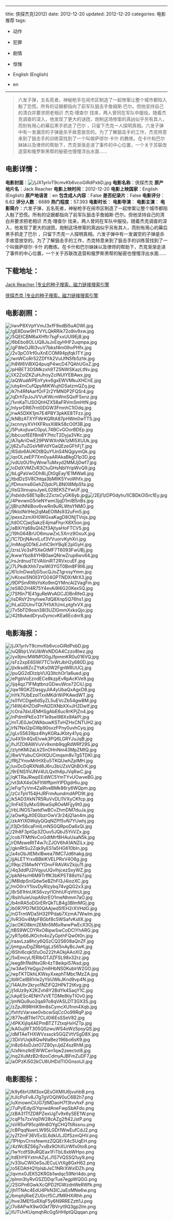 
---
title: 侠探杰克(2012)
date: 2012-12-20
updated: 2012-12-20
categories: 电影推荐
tags:
- 动作
- 犯罪
- 剧情
- 惊悚

- English (English)
- en
---


> 六发子弹，五名死者，神秘枪手在闹市区制造了一起惨案让整个城市都陷入魁了恐慌。所有的证据都指向了前军队狙击手詹姆斯·巴尔。但他坚持自己的清白并要求把老相识 杰克·理查尔 找来，两人曾同在军队中服役。随着杰克调查的深入，他发现了更大的谜团，炮制这场惨案的真凶似乎另有其人，而别有用心的幕后黑手抓走了巴尔 ，只留下杰克一人探明真相。六发子弹中有一发漏空的子弹是杀手故意放空的。为了了解狙击手的工作，杰克特意来到了狙击手的训练营找到了一个叫做萨缪尔·卡什 的教练。在卡什和巴尔妹妹以及律师的帮助下，杰克渐渐走进了事件的中心位置，一个关于苏联改造营和俄罗斯黑帮的秘密也慢慢浮出水面……

## **电影详情**：

**电影封面**：<img src="https://image.tmdb.org/t/p/w200/jJX1yrIvT9cmvKb6vcoGiRdPxbD.jpg" alt="/jJX1yrIvT9cmvKb6vcoGiRdPxbD.jpg" title="/jJX1yrIvT9cmvKb6vcoGiRdPxbD.jpg">
**电影名称**：侠探杰克
**原产地片名**：Jack Reacher
**电影上映时间**：2012-12-20
**电影上映国家**：English (English)
**原产地语言**：en
**包含成人内容**：False
**是否纪录片**：False
**电影评分**：6.62
**评分人数**：6689
**热门程度**：57.393
**电影时长**：
**电影导演**：
**电影主演**：
**电影简介**：六发子弹，五名死者，神秘枪手在闹市区制造了一起惨案让整个城市都陷入魁了恐慌。所有的证据都指向了前军队狙击手詹姆斯·巴尔。但他坚持自己的清白并要求把老相识 杰克·理查尔 找来，两人曾同在军队中服役。随着杰克调查的深入，他发现了更大的谜团，炮制这场惨案的真凶似乎另有其人，而别有用心的幕后黑手抓走了巴尔 ，只留下杰克一人探明真相。六发子弹中有一发漏空的子弹是杀手故意放空的。为了了解狙击手的工作，杰克特意来到了狙击手的训练营找到了一个叫做萨缪尔·卡什 的教练。在卡什和巴尔妹妹以及律师的帮助下，杰克渐渐走进了事件的中心位置，一个关于苏联改造营和俄罗斯黑帮的秘密也慢慢浮出水面……

## **下载地址**：
[Jack Reacher |专业的种子搜索、磁力链接搜索引擎](https://movie.amd794.com:2083/?search=Jack%20Reacher&ordering=&mode=match_phrase&page_size=10&page=1)

[侠探杰克 |专业的种子搜索、磁力链接搜索引擎](https://movie.amd794.com:2083/?search=%E4%BE%A0%E6%8E%A2%E6%9D%B0%E5%85%8B&ordering=&mode=match_phrase&page_size=10&page=1)
 

## **电影剧照**：
<img src="https://image.tmdb.org/t/p/original/iwvP8XVpYVmJ3xfF9xdBi5uAOWl.jpg" alt="/iwvP8XVpYVmJ3xfF9xdBi5uAOWl.jpg" title="/iwvP8XVpYVmJ3xfF9xdBi5uAOWl.jpg"><img src="https://image.tmdb.org/t/p/original/gE8Dow9HTVYLQkRRik72o9iv9xw.jpg" alt="/gE8Dow9HTVYLQkRRik72o9iv9xw.jpg" title="/gE8Dow9HTVYLQkRRik72o9iv9xw.jpg"><img src="https://image.tmdb.org/t/p/original/5QEtCBM6aXHftr7sgFxxUUl9Ej8.jpg" alt="/5QEtCBM6aXHftr7sgFxxUUl9Ej8.jpg" title="/5QEtCBM6aXHftr7sgFxxUUl9Ej8.jpg"><img src="https://image.tmdb.org/t/p/original/6bEbo8OLUQ8JsJxEqyHHF2uqmpa.jpg" alt="/6bEbo8OLUQ8JsJxEqyHHF2uqmpa.jpg" title="/6bEbo8OLUQ8JsJxEqyHHF2uqmpa.jpg"><img src="https://image.tmdb.org/t/p/original/gFWeOJRI3vuV7bksf4m0IhvPHfx.jpg" alt="/gFWeOJRI3vuV7bksf4m0IhvPHfx.jpg" title="/gFWeOJRI3vuV7bksf4m0IhvPHfx.jpg"><img src="https://image.tmdb.org/t/p/original/2v3pC01rf0uXnECOM94pjfqk1TY.jpg" alt="/2v3pC01rf0uXnECOM94pjfqk1TY.jpg" title="/2v3pC01rf0uXnECOM94pjfqk1TY.jpg"><img src="https://image.tmdb.org/t/p/original/wnWCoRr52ZDfYA2VuUfN5fb5zhk.jpg" alt="/wnWCoRr52ZDfYA2VuUfN5fb5zhk.jpg" title="/wnWCoRr52ZDfYA2VuUfN5fb5zhk.jpg"><img src="https://image.tmdb.org/t/p/original/h8W6ViBXQ4puqP4wcD47QAhUGxZ.jpg" alt="/h8W6ViBXQ4puqP4wcD47QAhUGxZ.jpg" title="/h8W6ViBXQ4puqP4wcD47QAhUGxZ.jpg"><img src="https://image.tmdb.org/t/p/original/pHBET3OSMkzxh9TZ5NWSKazLtNv.jpg" alt="/pHBET3OSMkzxh9TZ5NWSKazLtNv.jpg" title="/pHBET3OSMkzxh9TZ5NWSKazLtNv.jpg"><img src="https://image.tmdb.org/t/p/original/iX2ZolZKZuHJhoyZclNUlYEBAwx.jpg" alt="/iX2ZolZKZuHJhoyZclNUlYEBAwx.jpg" title="/iX2ZolZKZuHJhoyZclNUlYEBAwx.jpg"><img src="https://image.tmdb.org/t/p/original/aQWuaWPEnYykv6gxEWVMkuXHCnE.jpg" alt="/aQWuaWPEnYykv6gxEWVMkuXHCnE.jpg" title="/aQWuaWPEnYykv6gxEWVMkuXHCnE.jpg"><img src="https://image.tmdb.org/t/p/original/utq4mCufQpyMiKWujhDSatzmQZq.jpg" alt="/utq4mCufQpyMiKWujhDSatzmQZq.jpg" title="/utq4mCufQpyMiKWujhDSatzmQZq.jpg"><img src="https://image.tmdb.org/t/p/original/k7h4RNAarfOrF2r2YMN0P2FQSr4.jpg" alt="/k7h4RNAarfOrF2r2YMN0P2FQSr4.jpg" title="/k7h4RNAarfOrF2r2YMN0P2FQSr4.jpg"><img src="https://image.tmdb.org/t/p/original/qDrhTpJoJVVuKWcmWmSQxlFSxnz.jpg" alt="/qDrhTpJoJVVuKWcmWmSQxlFSxnz.jpg" title="/qDrhTpJoJVVuKWcmWmSQxlFSxnz.jpg"><img src="https://image.tmdb.org/t/p/original/1vnKaTIJSOQhHZX58aFRVmSmHtN.jpg" alt="/1vnKaTIJSOQhHZX58aFRVmSmHtN.jpg" title="/1vnKaTIJSOQhHZX58aFRVmSmHtN.jpg"><img src="https://image.tmdb.org/t/p/original/nlysrDR67rnt0DGW3FmnhC1lOdq.jpg" alt="/nlysrDR67rnt0DGW3FmnhC1lOdq.jpg" title="/nlysrDR67rnt0DGW3FmnhC1lOdq.jpg"><img src="https://image.tmdb.org/t/p/original/rwA5DXK1jm7E4PBY3pkKE8TFzz.jpg" alt="/rwA5DXK1jm7E4PBY3pkKE8TFzz.jpg" title="/rwA5DXK1jm7E4PBY3pkKE8TFzz.jpg"><img src="https://image.tmdb.org/t/p/original/kNBzATXYFWrKQRtA87pHWm0wTTS.jpg" alt="/kNBzATXYFWrKQRtA87pHWm0wTTS.jpg" title="/kNBzATXYFWrKQRtA87pHWm0wTTS.jpg"><img src="https://image.tmdb.org/t/p/original/xcnnyyXVHXFRsxXI8lk58cO0f3B.jpg" alt="/xcnnyyXVHXFRsxXI8lk58cO0f3B.jpg" title="/xcnnyyXVHXFRsxXI8lk58cO0f3B.jpg"><img src="https://image.tmdb.org/t/p/original/5PukxjIuwC0pyL74BCvGOorBDEp.jpg" alt="/5PukxjIuwC0pyL74BCvGOorBDEp.jpg" title="/5PukxjIuwC0pyL74BCvGOorBDEp.jpg"><img src="https://image.tmdb.org/t/p/original/bbcuofEEf8m8Y7htcT2Dyja3VKc.jpg" alt="/bbcuofEEf8m8Y7htcT2Dyja3VKc.jpg" title="/bbcuofEEf8m8Y7htcT2Dyja3VKc.jpg"><img src="https://image.tmdb.org/t/p/original/A7qAriOwE29PWWXnNk1zMI5XUUk.jpg" alt="/A7qAriOwE29PWWXnNk1zMI5XUUk.jpg" title="/A7qAriOwE29PWWXnNk1zMI5XUUk.jpg"><img src="https://image.tmdb.org/t/p/original/j6ZuTuZGsVMIVdYGaQEzeGFhFjT.jpg" alt="/j6ZuTuZGsVMIVdYGaQEzeGFhFjT.jpg" title="/j6ZuTuZGsVMIVdYGaQEzeGFhFjT.jpg"><img src="https://image.tmdb.org/t/p/original/6Sdo6AUKOtBQuYfJnS4NQgiymQk.jpg" alt="/6Sdo6AUKOtBQuYfJnS4NQgiymQk.jpg" title="/6Sdo6AUKOtBQuYfJnS4NQgiymQk.jpg"><img src="https://image.tmdb.org/t/p/original/qoOLzeEP7Xm0yaARAkaBkgD1p3D.jpg" alt="/qoOLzeEP7Xm0yaARAkaBkgD1p3D.jpg" title="/qoOLzeEP7Xm0yaARAkaBkgD1p3D.jpg"><img src="https://image.tmdb.org/t/p/original/vdUz0U1hyWnwTuMxyd2MMJj0wf7.jpg" alt="/vdUz0U1hyWnwTuMxyd2MMJj0wf7.jpg" title="/vdUz0U1hyWnwTuMxyd2MMJj0wf7.jpg"><img src="https://image.tmdb.org/t/p/original/oDdXVMZvR3CtuGHsNblYripWvQ9.jpg" alt="/oDdXVMZvR3CtuGHsNblYripWvQ9.jpg" title="/oDdXVMZvR3CtuGHsNblYripWvQ9.jpg"><img src="https://image.tmdb.org/t/p/original/bLgPaVwODh8LjDt0gEay1E1MWa6.jpg" alt="/bLgPaVwODh8LjDt0gEay1E1MWa6.jpg" title="/bLgPaVwODh8LjDt0gEay1E1MWa6.jpg"><img src="https://image.tmdb.org/t/p/original/tbdDzSV8Chtqa3bMllK5YvoWhfx.jpg" alt="/tbdDzSV8Chtqa3bMllK5YvoWhfx.jpg" title="/tbdDzSV8Chtqa3bMllK5YvoWhfx.jpg"><img src="https://image.tmdb.org/t/p/original/fDmxms6GehZ0jdcPLBN0l8MpSfa.jpg" alt="/fDmxms6GehZ0jdcPLBN0l8MpSfa.jpg" title="/fDmxms6GehZ0jdcPLBN0l8MpSfa.jpg"><img src="https://image.tmdb.org/t/p/original/iIsQ3iroupuJyeiL028EK5ZYwUF.jpg" alt="/iIsQ3iroupuJyeiL028EK5ZYwUF.jpg" title="/iIsQ3iroupuJyeiL028EK5ZYwUF.jpg"><img src="https://image.tmdb.org/t/p/original/hdxldvS8E1qiBc2ZictxCyGK6yb.jpg" alt="/hdxldvS8E1qiBc2ZictxCyGK6yb.jpg" title="/hdxldvS8E1qiBc2ZictxCyGK6yb.jpg"><img src="https://image.tmdb.org/t/p/original/2EjI1zDP0dyhu1ICBDkOI5rc1Ey.jpg" alt="/2EjI1zDP0dyhu1ICBDkOI5rc1Ey.jpg" title="/2EjI1zDP0dyhu1ICBDkOI5rc1Ey.jpg"><img src="https://image.tmdb.org/t/p/original/4PevwnG5rIeNYwm3jqD1mIB5nBs.jpg" alt="/4PevwnG5rIeNYwm3jqD1mIB5nBs.jpg" title="/4PevwnG5rIeNYwm3jqD1mIB5nBs.jpg"><img src="https://image.tmdb.org/t/p/original/jBhziNNiBov6vwRn9uRLWtsYNMO.jpg" alt="/jBhziNNiBov6vwRn9uRLWtsYNMO.jpg" title="/jBhziNNiBov6vwRn9uRLWtsYNMO.jpg"><img src="https://image.tmdb.org/t/p/original/9kloINrlHej2qMaEOlMs932uFm5.jpg" alt="/9kloINrlHej2qMaEOlMs932uFm5.jpg" title="/9kloINrlHej2qMaEOlMs932uFm5.jpg"><img src="https://image.tmdb.org/t/p/original/pexs2zmXH0WGxaKagD8ONjTVojs.jpg" alt="/pexs2zmXH0WGxaKagD8ONjTVojs.jpg" title="/pexs2zmXH0WGxaKagD8ONjTVojs.jpg"><img src="https://image.tmdb.org/t/p/original/tdOCCjwj5akzE4jmaFhyrX8X5on.jpg" alt="/tdOCCjwj5akzE4jmaFhyrX8X5on.jpg" title="/tdOCCjwj5akzE4jmaFhyrX8X5on.jpg"><img src="https://image.tmdb.org/t/p/original/aBXiYq68sQI4Zf3AjtyaHoFTCV5.jpg" alt="/aBXiYq68sQI4Zf3AjtyaHoFTCV5.jpg" title="/aBXiYq68sQI4Zf3AjtyaHoFTCV5.jpg"><img src="https://image.tmdb.org/t/p/original/19hG64BrUO6muwZxL5Xrrz9OxuX.jpg" alt="/19hG64BrUO6muwZxL5Xrrz9OxuX.jpg" title="/19hG64BrUO6muwZxL5Xrrz9OxuX.jpg"><img src="https://image.tmdb.org/t/p/original/1C7DrjNAvxILuf3VVuorvKyhXri.jpg" alt="/1C7DrjNAvxILuf3VVuorvKyhXri.jpg" title="/1C7DrjNAvxILuf3VVuorvKyhXri.jpg"><img src="https://image.tmdb.org/t/p/original/mMog0D1kEJnfiC9nYBqlE2plGyH.jpg" alt="/mMog0D1kEJnfiC9nYBqlE2plGyH.jpg" title="/mMog0D1kEJnfiC9nYBqlE2plGyH.jpg"><img src="https://image.tmdb.org/t/p/original/zrsLVo3sP5XeGtMF7T6093FwUBj.jpg" alt="/zrsLVo3sP5XeGtMF7T6093FwUBj.jpg" title="/zrsLVo3sP5XeGtMF7T6093FwUBj.jpg"><img src="https://image.tmdb.org/t/p/original/kwwYbz84YHB0aeQNrwZrup6wv64.jpg" alt="/kwwYbz84YHB0aeQNrwZrup6wv64.jpg" title="/kwwYbz84YHB0aeQNrwZrup6wv64.jpg"><img src="https://image.tmdb.org/t/p/original/rsJrdnudTEVAliiniRT2RVxcuEF.jpg" alt="/rsJrdnudTEVAliiniRT2RVxcuEF.jpg" title="/rsJrdnudTEVAliiniRT2RVxcuEF.jpg"><img src="https://image.tmdb.org/t/p/original/7LPkdkXhh7zwWI3YGT0Bm8F9lI6.jpg" alt="/7LPkdkXhh7zwWI3YGT0Bm8F9lI6.jpg" title="/7LPkdkXhh7zwWI3YGT0Bm8F9lI6.jpg"><img src="https://image.tmdb.org/t/p/original/61cInDwa5jG5ucQJoZ1grxsyYmm.jpg" alt="/61cInDwa5jG5ucQJoZ1grxsyYmm.jpg" title="/61cInDwa5jG5ucQJoZ1grxsyYmm.jpg"><img src="https://image.tmdb.org/t/p/original/vKcexi5N0ll3YG04GPTNDXrMrX3.jpg" alt="/vKcexi5N0ll3YG04GPTNDXrMrX3.jpg" title="/vKcexi5N0ll3YG04GPTNDXrMrX3.jpg"><img src="https://image.tmdb.org/t/p/original/9DPSmRWsYsKo9mQYMncAl2VagFm.jpg" alt="/9DPSmRWsYsKo9mQYMncAl2VagFm.jpg" title="/9DPSmRWsYsKo9mQYMncAl2VagFm.jpg"><img src="https://image.tmdb.org/t/p/original/eS8D2H4R75Y4evAi9l6G20Kex5Q.jpg" alt="/eS8D2H4R75Y4evAi9l6G20Kex5Q.jpg" title="/eS8D2H4R75Y4evAi9l6G20Kex5Q.jpg"><img src="https://image.tmdb.org/t/p/original/7Sf6n71E41guReWvAGCJDBnRfeG.jpg" alt="/7Sf6n71E41guReWvAGCJDBnRfeG.jpg" title="/7Sf6n71E41guReWvAGCJDBnRfeG.jpg"><img src="https://image.tmdb.org/t/p/original/isDRsY2tnyhwe7dQ8Xnp5Q76hs1.jpg" alt="/isDRsY2tnyhwe7dQ8Xnp5Q76hs1.jpg" title="/isDRsY2tnyhwe7dQ8Xnp5Q76hs1.jpg"><img src="https://image.tmdb.org/t/p/original/hLaGDUnvTQt7H1iA1UmLptgfxVX.jpg" alt="/hLaGDUnvTQt7H1iA1UmLptgfxVX.jpg" title="/hLaGDUnvTQt7H1iA1UmLptgfxVX.jpg"><img src="https://image.tmdb.org/t/p/original/7v5bTD9osn38I3UZlGmmXxksQjo.jpg" alt="/7v5bTD9osn38I3UZlGmmXxksQjo.jpg" title="/7v5bTD9osn38I3UZlGmmXxksQjo.jpg"><img src="https://image.tmdb.org/t/p/original/42t8ukedDryu0ymcvKEa6Ecdnr8.jpg" alt="/42t8ukedDryu0ymcvKEa6Ecdnr8.jpg" title="/42t8ukedDryu0ymcvKEa6Ecdnr8.jpg">

## **电影海报**：
<img src="https://image.tmdb.org/t/p/original/jJX1yrIvT9cmvKb6vcoGiRdPxbD.jpg" alt="/jJX1yrIvT9cmvKb6vcoGiRdPxbD.jpg" title="/jJX1yrIvT9cmvKb6vcoGiRdPxbD.jpg"><img src="https://image.tmdb.org/t/p/original/uQBbjrLVsUibWxNDGA4Czzo8lwz.jpg" alt="/uQBbjrLVsUibWxNDGA4Czzo8lwz.jpg" title="/uQBbjrLVsUibWxNDGA4Czzo8lwz.jpg"><img src="https://image.tmdb.org/t/p/original/yx9jmcMWMfO0gJfpmmKR0u016VQ.jpg" alt="/yx9jmcMWMfO0gJfpmmKR0u016VQ.jpg" title="/yx9jmcMWMfO0gJfpmmKR0u016VQ.jpg"><img src="https://image.tmdb.org/t/p/original/sFz2xpE6SWl7TC1xWtJbH2y680D.jpg" alt="/sFz2xpE6SWl7TC1xWtJbH2y680D.jpg" title="/sFz2xpE6SWl7TC1xWtJbH2y680D.jpg"><img src="https://image.tmdb.org/t/p/original/jlxIksd6ZcZYsKs0W2FgnWRUUCj.jpg" alt="/jlxIksd6ZcZYsKs0W2FgnWRUUCj.jpg" title="/jlxIksd6ZcZYsKs0W2FgnWRUUCj.jpg"><img src="https://image.tmdb.org/t/p/original/puQG2dDlzlpVUQ3ltchOr1a6ued.jpg" alt="/puQG2dDlzlpVUQ3ltchOr1a6ued.jpg" title="/puQG2dDlzlpVUQ3ltchOr1a6ued.jpg"><img src="https://image.tmdb.org/t/p/original/ePgbVoEzndECe8kzpEvRpAcKVe9.jpg" alt="/ePgbVoEzndECe8kzpEvRpAcKVe9.jpg" title="/ePgbVoEzndECe8kzpEvRpAcKVe9.jpg"><img src="https://image.tmdb.org/t/p/original/ijq4qz71FMqtbnzGDwuWce72CiU.jpg" alt="/ijq4qz71FMqtbnzGDwuWce72CiU.jpg" title="/ijq4qz71FMqtbnzGDwuWce72CiU.jpg"><img src="https://image.tmdb.org/t/p/original/qw1RGKZDasgyJIA4yUbaQxAgxD8.jpg" alt="/qw1RGKZDasgyJIA4yUbaQxAgxD8.jpg" title="/qw1RGKZDasgyJIA4yUbaQxAgxD8.jpg"><img src="https://image.tmdb.org/t/p/original/nYk7lUbEzolTxxMKdrWiPKAwdWT.jpg" alt="/nYk7lUbEzolTxxMKdrWiPKAwdWT.jpg" title="/nYk7lUbEzolTxxMKdrWiPKAwdWT.jpg"><img src="https://image.tmdb.org/t/p/original/s01VCDge6dSyZL5uEVcZb54gwBM.jpg" alt="/s01VCDge6dSyZL5uEVcZb54gwBM.jpg" title="/s01VCDge6dSyZL5uEVcZb54gwBM.jpg"><img src="https://image.tmdb.org/t/p/original/14Wj4HZOdPmN2DXNbXXvJH2DwIf.jpg" alt="/14Wj4HZOdPmN2DXNbXXvJH2DwIf.jpg" title="/14Wj4HZOdPmN2DXNbXXvJH2DwIf.jpg"><img src="https://image.tmdb.org/t/p/original/cOra7dxUEMHSgAbE6ucRrKPjZn4.jpg" alt="/cOra7dxUEMHSgAbE6ucRrKPjZn4.jpg" title="/cOra7dxUEMHSgAbE6ucRrKPjZn4.jpg"><img src="https://image.tmdb.org/t/p/original/nPdmtPkEo31Y1e9seI96Xx9AkPl.jpg" alt="/nPdmtPkEo31Y1e9seI96Xx9AkPl.jpg" title="/nPdmtPkEo31Y1e9seI96Xx9AkPl.jpg"><img src="https://image.tmdb.org/t/p/original/mTJE0JeOWAbuwKSTxHZHxCNTUH2.jpg" alt="/mTJE0JeOWAbuwKSTxHZHxCNTUH2.jpg" title="/mTJE0JeOWAbuwKSTxHZHxCNTUH2.jpg"><img src="https://image.tmdb.org/t/p/original/rN7NxI2pGWp90sxzFPny0uvhCyq.jpg" alt="/rN7NxI2pGWp90sxzFPny0uvhCyq.jpg" title="/rN7NxI2pGWp90sxzFPny0uvhCyq.jpg"><img src="https://image.tmdb.org/t/p/original/gLv55839pz4lhyKGRaJKbty41yq.jpg" alt="/gLv55839pz4lhyKGRaJKbty41yq.jpg" title="/gLv55839pz4lhyKGRaJKbty41yq.jpg"><img src="https://image.tmdb.org/t/p/original/u4X5lr4QxElvwk3PQ6LGRYJuJqB.jpg" alt="/u4X5lr4QxElvwk3PQ6LGRYJuJqB.jpg" title="/u4X5lr4QxElvwk3PQ6LGRYJuJqB.jpg"><img src="https://image.tmdb.org/t/p/original/hJfZO8AWVuVv9xmb9qgRdWRf29S.jpg" alt="/hJfZO8AWVuVv9xmb9qgRdWRf29S.jpg" title="/hJfZO8AWVuVv9xmb9qgRdWRf29S.jpg"><img src="https://image.tmdb.org/t/p/original/zlyhKMi2aLk25nOHnNm43MpZMtQ.jpg" alt="/zlyhKMi2aLk25nOHnNm43MpZMtQ.jpg" title="/zlyhKMi2aLk25nOHnNm43MpZMtQ.jpg"><img src="https://image.tmdb.org/t/p/original/8wVYubuCGHXQUCmqsm8v7gSTDKI.jpg" alt="/8wVYubuCGHXQUCmqsm8v7gSTDKI.jpg" title="/8wVYubuCGHXQUCmqsm8v7gSTDKI.jpg"><img src="https://image.tmdb.org/t/p/original/fRjZYrovMrlHXEu5TKQUwhZpIMH.jpg" alt="/fRjZYrovMrlHXEu5TKQUwhZpIMH.jpg" title="/fRjZYrovMrlHXEu5TKQUwhZpIMH.jpg"><img src="https://image.tmdb.org/t/p/original/uvDcDqRXNd6J6ru3bUZsVQhBOrK.jpg" alt="/uvDcDqRXNd6J6ru3bUZsVQhBOrK.jpg" title="/uvDcDqRXNd6J6ru3bUZsVQhBOrK.jpg"><img src="https://image.tmdb.org/t/p/original/9rENS1lVJNV4ULQxllh6pJVqRwC.jpg" alt="/9rENS1lVJNV4ULQxllh6pJVqRwC.jpg" title="/9rENS1lVJNV4ULQxllh6pJVqRwC.jpg"><img src="https://image.tmdb.org/t/p/original/qKTRaJRwpEEdWC5YmTYvUOwveBG.jpg" alt="/qKTRaJRwpEEdWC5YmTYvUOwveBG.jpg" title="/qKTRaJRwpEEdWC5YmTYvUOwveBG.jpg"><img src="https://image.tmdb.org/t/p/original/vt3lAX4sOkFItWffpmYIPDgdr6u.jpg" alt="/vt3lAX4sOkFItWffpmYIPDgdr6u.jpg" title="/vt3lAX4sOkFItWffpmYIPDgdr6u.jpg"><img src="https://image.tmdb.org/t/p/original/eFqrTyVm4ZalRveBMk86ry6WQpm.jpg" alt="/eFqrTyVm4ZalRveBMk86ry6WQpm.jpg" title="/eFqrTyVm4ZalRveBMk86ry6WQpm.jpg"><img src="https://image.tmdb.org/t/p/original/zCcTpV154jHJRFrmAundmdAPD9t.jpg" alt="/zCcTpV154jHJRFrmAundmdAPD9t.jpg" title="/zCcTpV154jHJRFrmAundmdAPD9t.jpg"><img src="https://image.tmdb.org/t/p/original/k5AD3XkN7R5RuVvDLI1VXyCKfcp.jpg" alt="/k5AD3XkN7R5RuVvDLI1VXyCKfcp.jpg" title="/k5AD3XkN7R5RuVvDLI1VXyCKfcp.jpg"><img src="https://image.tmdb.org/t/p/original/lnFkESyMxiS9bwSqROeMFjjy9t0.jpg" alt="/lnFkESyMxiS9bwSqROeMFjjy9t0.jpg" title="/lnFkESyMxiS9bwSqROeMFjjy9t0.jpg"><img src="https://image.tmdb.org/t/p/original/rbLINOS7aetd1wBCvZhmDM7duJa.jpg" alt="/rbLINOS7aetd1wBCvZhmDM7duJa.jpg" title="/rbLINOS7aetd1wBCvZhmDM7duJa.jpg"><img src="https://image.tmdb.org/t/p/original/aOwKgJt0EGbzrOwV3r24jQ1an4m.jpg" alt="/aOwKgJt0EGbzrOwV3r24jQ1an4m.jpg" title="/aOwKgJt0EGbzrOwV3r24jQ1an4m.jpg"><img src="https://image.tmdb.org/t/p/original/zkAYIX0WqlyQQqNZPf5vN7YUwhj.jpg" alt="/zkAYIX0WqlyQQqNZPf5vN7YUwhj.jpg" title="/zkAYIX0WqlyQQqNZPf5vN7YUwhj.jpg"><img src="https://image.tmdb.org/t/p/original/l3jDrS6caFmILmNSGQRpoDa6xQi.jpg" alt="/l3jDrS6caFmILmNSGQRpoDa6xQi.jpg" title="/l3jDrS6caFmILmNSGQRpoDa6xQi.jpg"><img src="https://image.tmdb.org/t/p/original/2lh8F3ptGp3ZOuv5JQbJ5YiiVZx.jpg" alt="/2lh8F3ptGp3ZOuv5JQbJ5YiiVZx.jpg" title="/2lh8F3ptGp3ZOuv5JQbJ5YiiVZx.jpg"><img src="https://image.tmdb.org/t/p/original/cob7FMtNvCoGdtMrf8HAuUsaN5k.jpg" alt="/cob7FMtNvCoGdtMrf8HAuUsaN5k.jpg" title="/cob7FMtNvCoGdtMrf8HAuUsaN5k.jpg"><img src="https://image.tmdb.org/t/p/original/rDMsweRtT4w7cZJOV6hA1ANZiLx.jpg" alt="/rDMsweRtT4w7cZJOV6hA1ANZiLx.jpg" title="/rDMsweRtT4w7cZJOV6hA1ANZiLx.jpg"><img src="https://image.tmdb.org/t/p/original/gknRtSu2Zqk9yES1a5HG610bIn.jpg" alt="/gknRtSu2Zqk9yES1a5HG610bIn.jpg" title="/gknRtSu2Zqk9yES1a5HG610bIn.jpg"><img src="https://image.tmdb.org/t/p/original/a4sObJtEMxIBwea7lMC7Jd6hakg.jpg" alt="/a4sObJtEMxIBwea7lMC7Jd6hakg.jpg" title="/a4sObJtEMxIBwea7lMC7Jd6hakg.jpg"><img src="https://image.tmdb.org/t/p/original/jjALETYrxxBBklKVELPRxV4O6g.jpg" alt="/jjALETYrxxBBklKVELPRxV4O6g.jpg" title="/jjALETYrxxBBklKVELPRxV4O6g.jpg"><img src="https://image.tmdb.org/t/p/original/l9qc25MwNYYDnvFRAVAVZkijuTt.jpg" alt="/l9qc25MwNYYDnvFRAVAVZkijuTt.jpg" title="/l9qc25MwNYYDnvFRAVAVZkijuTt.jpg"><img src="https://image.tmdb.org/t/p/original/4q3ddPJ2lVqyuUQvIhjcezSxyWZ.jpg" alt="/4q3ddPJ2lVqyuUQvIhjcezSxyWZ.jpg" title="/4q3ddPJ2lVqyuUQvIhjcezSxyWZ.jpg"><img src="https://image.tmdb.org/t/p/original/pkNHsrH6M9TrffK3bKP5T88sYs7.jpg" alt="/pkNHsrH6M9TrffK3bKP5T88sYs7.jpg" title="/pkNHsrH6M9TrffK3bKP5T88sYs7.jpg"><img src="https://image.tmdb.org/t/p/original/M8ldpSniQdw5eBZhFI3J4iozXC.jpg" alt="/M8ldpSniQdw5eBZhFI3J4iozXC.jpg" title="/M8ldpSniQdw5eBZhFI3J4iozXC.jpg"><img src="https://image.tmdb.org/t/p/original/mO0rxY1IsvDyRIzybq74vgQG2x3.jpg" alt="/mO0rxY1IsvDyRIzybq74vgQG2x3.jpg" title="/mO0rxY1IsvDyRIzybq74vgQG2x3.jpg"><img src="https://image.tmdb.org/t/p/original/8r581HnUKS6vzyt1OhhUFqVthUi.jpg" alt="/8r581HnUKS6vzyt1OhhUFqVthUi.jpg" title="/8r581HnUKS6vzyt1OhhUFqVthUi.jpg"><img src="https://image.tmdb.org/t/p/original/8sih1uieUopA9zrEO1meNhmm7aO.jpg" alt="/8sih1uieUopA9zrEO1meNhmm7aO.jpg" title="/8sih1uieUopA9zrEO1meNhmm7aO.jpg"><img src="https://image.tmdb.org/t/p/original/b4nRA5oDGrERrQkTLB4g3BlmMGj.jpg" alt="/b4nRA5oDGrERrQkTLB4g3BlmMGj.jpg" title="/b4nRA5oDGrERrQkTLB4g3BlmMGj.jpg"><img src="https://image.tmdb.org/t/p/original/b0R7PD7M30QAAjwd5fEH2rXVHdG.jpg" alt="/b0R7PD7M30QAAjwd5fEH2rXVHdG.jpg" title="/b0R7PD7M30QAAjwd5fEH2rXVHdG.jpg"><img src="https://image.tmdb.org/t/p/original/nGTrmWDa5H32PPdab7XzmA7Wwlm.jpg" alt="/nGTrmWDa5H32PPdab7XzmA7Wwlm.jpg" title="/nGTrmWDa5H32PPdab7XzmA7Wwlm.jpg"><img src="https://image.tmdb.org/t/p/original/lvR3Gv4MpFBGbf8c5WSafvKsIlX.jpg" alt="/lvR3Gv4MpFBGbf8c5WSafvKsIlX.jpg" title="/lvR3Gv4MpFBGbf8c5WSafvKsIlX.jpg"><img src="https://image.tmdb.org/t/p/original/acOKO8km2EMn5M6xRwwPwEcX3Oj.jpg" alt="/acOKO8km2EMn5M6xRwwPwEcX3Oj.jpg" title="/acOKO8km2EMn5M6xRwwPwEcX3Oj.jpg"><img src="https://image.tmdb.org/t/p/original/tBS9WCDYRxO8ipwSwCoDClYhARG.jpg" alt="/tBS9WCDYRxO8ipwSwCoDClYhARG.jpg" title="/tBS9WCDYRxO8ipwSwCoDClYhARG.jpg"><img src="https://image.tmdb.org/t/p/original/yRTp66JKOchi4oZyGpthFQw0t0n.jpg" alt="/yRTp66JKOchi4oZyGpthFQw0t0n.jpg" title="/yRTp66JKOchi4oZyGpthFQw0t0n.jpg"><img src="https://image.tmdb.org/t/p/original/raavLza8hcy6QSzCQ2S608aQnZF.jpg" alt="/raavLza8hcy6QSzCQ2S608aQnZF.jpg" title="/raavLza8hcy6QSzCQ2S608aQnZF.jpg"><img src="https://image.tmdb.org/t/p/original/jmtguuDgZRbHjgLz565nAyBcJwK.jpg" alt="/jmtguuDgZRbHjgLz565nAyBcJwK.jpg" title="/jmtguuDgZRbHjgLz565nAyBcJwK.jpg"><img src="https://image.tmdb.org/t/p/original/6Shi6cqkSfuOo222hAOkjAAoXI2.jpg" alt="/6Shi6cqkSfuOo222hAOkjAAoXI2.jpg" title="/6Shi6cqkSfuOo222hAOkjAAoXI2.jpg"><img src="https://image.tmdb.org/t/p/original/5xEmcyLfERIbGTJlZFSL98x32rz.jpg" alt="/5xEmcyLfERIbGTJlZFSL98x32rz.jpg" title="/5xEmcyLfERIbGTJlZFSL98x32rz.jpg"><img src="https://image.tmdb.org/t/p/original/eeg8h1NdNxGRr4zT8eikpi57Asd.jpg" alt="/eeg8h1NdNxGRr4zT8eikpi57Asd.jpg" title="/eeg8h1NdNxGRr4zT8eikpi57Asd.jpg"><img src="https://image.tmdb.org/t/p/original/w3Ae5YeQgo2m6HbNS0KublrW2GO.jpg" alt="/w3Ae5YeQgo2m6HbNS0KublrW2GO.jpg" title="/w3Ae5YeQgo2m6HbNS0KublrW2GO.jpg"><img src="https://image.tmdb.org/t/p/original/wpTKTDkhLKWsyXxephTMbc1MzZA.jpg" alt="/wpTKTDkhLKWsyXxephTMbc1MzZA.jpg" title="/wpTKTDkhLKWsyXxephTMbc1MzZA.jpg"><img src="https://image.tmdb.org/t/p/original/bWCelB81rIe2yYbUWkJKnd9vp4N.jpg" alt="/bWCelB81rIe2yYbUWkJKnd9vp4N.jpg" title="/bWCelB81rIe2yYbUWkJKnd9vp4N.jpg"><img src="https://image.tmdb.org/t/p/original/14AUhr2kryo1NZiFQ2HPkT2tKvg.jpg" alt="/14AUhr2kryo1NZiFQ2HPkT2tKvg.jpg" title="/14AUhr2kryo1NZiFQ2HPkT2tKvg.jpg"><img src="https://image.tmdb.org/t/p/original/j1dUz9yX2KZvh8Y2BdYk4SaqY1C.jpg" alt="/j1dUz9yX2KZvh8Y2BdYk4SaqY1C.jpg" title="/j1dUz9yX2KZvh8Y2BdYk4SaqY1C.jpg"><img src="https://image.tmdb.org/t/p/original/ukpESc4ENH7xVETDMe8tiyTIOv0.jpg" alt="/ukpESc4ENH7xVETDMe8tiyTIOv0.jpg" title="/ukpESc4ENH7xVETDMe8tiyTIOv0.jpg"><img src="https://image.tmdb.org/t/p/original/jmNQu9uo2qa97o8qVASLDT3GX3S.jpg" alt="/jmNQu9uo2qa97o8qVASLDT3GX3S.jpg" title="/jmNQu9uo2qa97o8qVASLDT3GX3S.jpg"><img src="https://image.tmdb.org/t/p/original/zZpJR9RHiK9m8sCymcXUfnm4Xqb.jpg" alt="/zZpJR9RHiK9m8sCymcXUfnm4Xqb.jpg" title="/zZpJR9RHiK9m8sCymcXUfnm4Xqb.jpg"><img src="https://image.tmdb.org/t/p/original/fxhfzVarxee0vbcwSqCcOo99RqP.jpg" alt="/fxhfzVarxee0vbcwSqCcOo99RqP.jpg" title="/fxhfzVarxee0vbcwSqCcOo99RqP.jpg"><img src="https://image.tmdb.org/t/p/original/877euBTlIe17CLil0i6EsSSeV82.jpg" alt="/877euBTlIe17CLil0i6EsSSeV82.jpg" title="/877euBTlIe17CLil0i6EsSSeV82.jpg"><img src="https://image.tmdb.org/t/p/original/4PKXijIq4AEPmBTZTZtxqHxHZTp.jpg" alt="/4PKXijIq4AEPmBTZTZtxqHxHZTp.jpg" title="/4PKXijIq4AEPmBTZTZtxqHxHZTp.jpg"><img src="https://image.tmdb.org/t/p/original/kAGujWT305QSzwuWS4oWz5psyQS.jpg" alt="/kAGujWT305QSzwuWS4oWz5psyQS.jpg" title="/kAGujWT305QSzwuWS4oWz5psyQS.jpg"><img src="https://image.tmdb.org/t/p/original/dMTAeTHXWVxssck5GQZVtVSgD8X.jpg" alt="/dMTAeTHXWVxssck5GQZVtVSgD8X.jpg" title="/dMTAeTHXWVxssck5GQZVtVSgD8X.jpg"><img src="https://image.tmdb.org/t/p/original/3DiiVUxjk8QwNtaBez196bo6sK9.jpg" alt="/3DiiVUxjk8QwNtaBez196bo6sK9.jpg" title="/3DiiVUxjk8QwNtaBez196bo6sK9.jpg"><img src="https://image.tmdb.org/t/p/original/n8z64xDJxtO7Z80yrJjdZ4szRhM.jpg" alt="/n8z64xDJxtO7Z80yrJjdZ4szRhM.jpg" title="/n8z64xDJxtO7Z80yrJjdZ4szRhM.jpg"><img src="https://image.tmdb.org/t/p/original/UxNmzIktEWWCen1qw2zeectot8.jpg" alt="/UxNmzIktEWWCen1qw2zeectot8.jpg" title="/UxNmzIktEWWCen1qw2zeectot8.jpg"><img src="https://image.tmdb.org/t/p/original/nq2XuMzB2r8zoCdmyAJBFmZuDF7.jpg" alt="/nq2XuMzB2r8zoCdmyAJBFmZuDF7.jpg" title="/nq2XuMzB2r8zoCdmyAJBFmZuDF7.jpg"><img src="https://image.tmdb.org/t/p/original/aOPzKi502kCU6UHDdTIOGnsotJl.jpg" alt="/aOPzKi502kCU6UHDdTIOGnsotJl.jpg" title="/aOPzKi502kCU6UHDdTIOGnsotJl.jpg">

## **电影图标**：
<img src="https://image.tmdb.org/t/p/original/k9y6brUIM3oxQEsOXMIU6jvuhbB.png" alt="/k9y6brUIM3oxQEsOXMIU6jvuhbB.png" title="/k9y6brUIM3oxQEsOXMIU6jvuhbB.png"><img src="https://image.tmdb.org/t/p/original/tJIcPoFv8J7g7gVOQIW0uC6B2h7.png" alt="/tJIcPoFv8J7g7gVOQIW0uC6B2h7.png" title="/tJIcPoFv8J7g7gVOQIW0uC6B2h7.png"><img src="https://image.tmdb.org/t/p/original/uXmownCiUG7jtMDaoH7f3tvvhxF.png" alt="/uXmownCiUG7jtMDaoH7f3tvvhxF.png" title="/uXmownCiUG7jtMDaoH7f3tvvhxF.png"><img src="https://image.tmdb.org/t/p/original/7uPylEdyiSYqnwdAneFwpSbAFdo.png" alt="/7uPylEdyiSYqnwdAneFwpSbAFdo.png" title="/7uPylEdyiSYqnwdAneFwpSbAFdo.png"><img src="https://image.tmdb.org/t/p/original/zBA31TfZD8PZexUgTv9x6ySEE1W.png" alt="/zBA31TfZD8PZexUgTv9x6ySEE1W.png" title="/zBA31TfZD8PZexUgTv9x6ySEE1W.png"><img src="https://image.tmdb.org/t/p/original/cqP1s7zxVq0W28cAZg2ft42JstP.png" alt="/cqP1s7zxVq0W28cAZg2ft42JstP.png" title="/cqP1s7zxVq0W28cAZg2ft42JstP.png"><img src="https://image.tmdb.org/t/p/original/sVR5xP95cpWn8GYgCHQTtiRssnu.png" alt="/sVR5xP95cpWn8GYgCHQTtiRssnu.png" title="/sVR5xP95cpWn8GYgCHQTtiRssnu.png"><img src="https://image.tmdb.org/t/p/original/cBPqqNuerLW95LGDt1WwEufCdJ2.png" alt="/cBPqqNuerLW95LGDt1WwEufCdJ2.png" title="/cBPqqNuerLW95LGDt1WwEufCdJ2.png"><img src="https://image.tmdb.org/t/p/original/yZf2mF36VExSL6dkULJDfSzmQHV.png" alt="/yZf2mF36VExSL6dkULJDfSzmQHV.png" title="/yZf2mF36VExSL6dkULJDfSzmQHV.png"><img src="https://image.tmdb.org/t/p/original/1PHpvCrnsfewmzZQQErX4c5UqEH.png" alt="/1PHpvCrnsfewmzZQQErX4c5UqEH.png" title="/1PHpvCrnsfewmzZQQErX4c5UqEH.png"><img src="https://image.tmdb.org/t/p/original/4zWcBZS6g7vxBx9OhXUrWfx0to8.png" alt="/4zWcBZS6g7vxBx9OhXUrWfx0to8.png" title="/4zWcBZS6g7vxBx9OhXUrWfx0to8.png"><img src="https://image.tmdb.org/t/p/original/1wYcdfS9uRQEax1FiTbL6xbWHpo.png" alt="/1wYcdfS9uRQEax1FiTbL6xbWHpo.png" title="/1wYcdfS9uRQEax1FiTbL6xbWHpo.png"><img src="https://image.tmdb.org/t/p/original/tdEhY6YxtmAZyLJ1S7VQSSQ1uy9.png" alt="/tdEhY6YxtmAZyLJ1S7VQSSQ1uy9.png" title="/tdEhY6YxtmAZyLJ1S7VQSSQ1uy9.png"><img src="https://image.tmdb.org/t/p/original/v33IuCWlOeSsJECuLVtXg8GxH62.png" alt="/v33IuCWlOeSsJECuLVtXg8GxH62.png" title="/v33IuCWlOeSsJECuLVtXg8GxH62.png"><img src="https://image.tmdb.org/t/p/original/o5EDAtHQYpIsbJsC1NRrXWxIDZh.png" alt="/o5EDAtHQYpIsbJsC1NRrXWxIDZh.png" title="/o5EDAtHQYpIsbJsC1NRrXWxIDZh.png"><img src="https://image.tmdb.org/t/p/original/qvmx0JEK52KRGb1wdqc59NrI4do.png" alt="/qvmx0JEK52KRGb1wdqc59NrI4do.png" title="/qvmx0JEK52KRGb1wdqc59NrI4do.png"><img src="https://image.tmdb.org/t/p/original/plmn3tyRvGSZDDqrTue7egpWQGG.png" alt="/plmn3tyRvGSZDDqrTue7egpWQGG.png" title="/plmn3tyRvGSZDDqrTue7egpWQGG.png"><img src="https://image.tmdb.org/t/p/original/2SGPn6GwkXcQPD2fGWzdnWeRWfk.png" alt="/2SGPn6GwkXcQPD2fGWzdnWeRWfk.png" title="/2SGPn6GwkXcQPD2fGWzdnWeRWfk.png"><img src="https://image.tmdb.org/t/p/original/jh1TNAc4EdU4PkN3lCJaExMNe6w.png" alt="/jh1TNAc4EdU4PkN3lCJaExMNe6w.png" title="/jh1TNAc4EdU4PkN3lCJaExMNe6w.png"><img src="https://image.tmdb.org/t/p/original/bmphjRieEZU0rcf5CJfMRHXiRhh.png" alt="/bmphjRieEZU0rcf5CJfMRHXiRhh.png" title="/bmphjRieEZU0rcf5CJfMRHXiRhh.png"><img src="https://image.tmdb.org/t/p/original/hve3MEfSxRXqF5y6N9RREZztt1J.png" alt="/hve3MEfSxRXqF5y6N9RREZztt1J.png" title="/hve3MEfSxRXqF5y6N9RREZztt1J.png"><img src="https://image.tmdb.org/t/p/original/7o8APwX9w0Gkf7BVryt9Q3gp2lm.png" alt="/7o8APwX9w0Gkf7BVryt9Q3gp2lm.png" title="/7o8APwX9w0Gkf7BVryt9Q3gp2lm.png"><img src="https://image.tmdb.org/t/p/original/lUTUvKUqmqhRcGg5HHlptQQqqan.png" alt="/lUTUvKUqmqhRcGg5HHlptQQqqan.png" title="/lUTUvKUqmqhRcGg5HHlptQQqqan.png">
